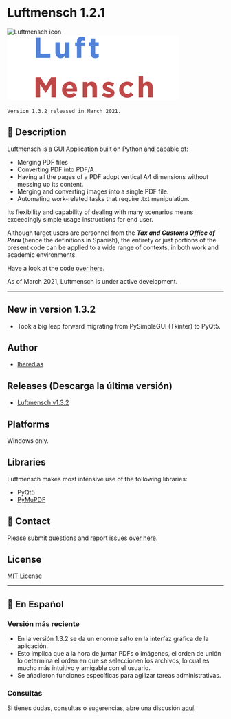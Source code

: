 # Luftmensch 1.2.1
![Luftmensch icon](https://raw.githubusercontent.com/lheredias/Luftmensch/main/finalicon.ico) ![Luftmensch logo](https://github.com/lheredias/Luftmensch/blob/main/app%20name.png)

```
Version 1.3.2 released in March 2021.
```
## :izakaya_lantern: Description

Luftmensch is a GUI Application built on Python and capable of:
    
* Merging PDF files
* Converting PDF into PDF/A
* Having all the pages of a PDF adopt vertical A4 dimensions without messing up its content.
* Merging and converting images into a single PDF file.
* Automating work-related tasks that require .txt manipulation. 

Its flexibility and capability of dealing with many scenarios means exceedingly simple usage instructions for end user.

Although target users are personnel from the ***Tax and Customs Office of Peru*** (hence the definitions in Spanish), the entirety or just portions of the present code can be applied to a wide range of contexts, in both work and academic environments.

Have a look at the code [over here.](https://github.com/lheredias/Luftmensch/blob/main/LuftmenschQt.py)

As of March 2021, Luftmensch is under active development.
***
## New in version 1.3.2

* Took a big leap forward migrating from PySimpleGUI (Tkinter) to PyQt5.

## Author

* [lheredias](https://github.com/lheredias) 

## Releases (Descarga la última versión)
* [Luftmensch v1.3.2](https://github.com/lheredias/Luftmensch/releases/tag/v1.3.2)

## Platforms

Windows only.

## Libraries
Luftmensch makes most intensive use of the following libraries:
* PyQt5
* [PyMuPDF](https://github.com/pymupdf/PyMuPDF)

## :speech_balloon: Contact

Please submit questions and report issues [over here](https://github.com/lheredias/Luftmensch/discussions).

## License
[MIT License](https://github.com/lheredias/Luftmensch/blob/main/LICENSE)
***
## :scroll: En Español

### Versión más reciente

* En la versión 1.3.2 se da un enorme salto en la interfaz gráfica de la aplicación.
* Esto implica que a la hora de juntar PDFs o imágenes, el orden de unión lo determina el orden en que se seleccionen los archivos, lo cual es mucho más intuitivo y amigable con el usuario.
* Se añadieron funciones específicas para agilizar tareas administrativas.

### Consultas
Si tienes dudas, consultas o sugerencias, abre una discusión [aquí](https://github.com/lheredias/Luftmensch/discussions).
